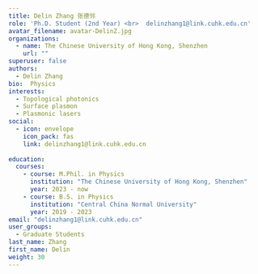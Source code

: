 ```yaml
---
title: Delin Zhang 张德邻
role: 'Ph.D. Student (2nd Year) <br>  delinzhang1@link.cuhk.edu.cn'
avatar_filename: avatar-DelinZ.jpg
organizations:
  - name: The Chinese University of Hong Kong, Shenzhen
    url: ""
superuser: false
authors:
  - Delin Zhang
bio:  Physics
interests:
  - Topological photonics
  - Surface plasmon
  - Plasmonic lasers
social:
  - icon: envelope
    icon_pack: fas
    link: delinzhang1@link.cuhk.edu.cn
   
education:
  courses:
    - course: M.Phil. in Physics
      institution: "The Chinese University of Hong Kong, Shenzhen"
      year: 2023 - now
    - course: B.S. in Physics
      institution: "Central China Normal University"
      year: 2019 - 2023
email: "delinzhang1@link.cuhk.edu.cn"
user_groups:
  - Graduate Students
last_name: Zhang
first_name: Delin
weight: 30
---
```

